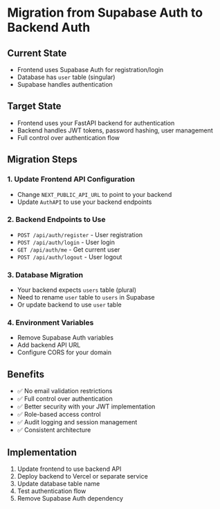 # Migration from Supabase Auth to Backend Auth

## Current State
- Frontend uses Supabase Auth for registration/login
- Database has `user` table (singular) 
- Supabase handles authentication

## Target State
- Frontend uses your FastAPI backend for authentication
- Backend handles JWT tokens, password hashing, user management
- Full control over authentication flow

## Migration Steps

### 1. Update Frontend API Configuration
- Change `NEXT_PUBLIC_API_URL` to point to your backend
- Update `AuthAPI` to use your backend endpoints

### 2. Backend Endpoints to Use
- `POST /api/auth/register` - User registration
- `POST /api/auth/login` - User login  
- `GET /api/auth/me` - Get current user
- `POST /api/auth/logout` - User logout

### 3. Database Migration
- Your backend expects `users` table (plural)
- Need to rename `user` table to `users` in Supabase
- Or update backend to use `user` table

### 4. Environment Variables
- Remove Supabase Auth variables
- Add backend API URL
- Configure CORS for your domain

## Benefits
- ✅ No email validation restrictions
- ✅ Full control over authentication
- ✅ Better security with your JWT implementation
- ✅ Role-based access control
- ✅ Audit logging and session management
- ✅ Consistent architecture

## Implementation
1. Update frontend to use backend API
2. Deploy backend to Vercel or separate service
3. Update database table name
4. Test authentication flow
5. Remove Supabase Auth dependency
